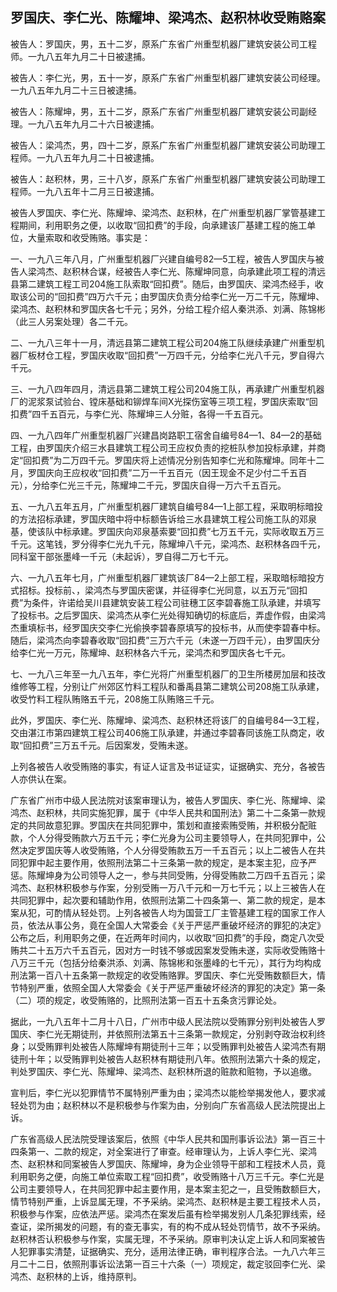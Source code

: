 ## 罗国庆、李仁光、陈耀坤、梁鸿杰、赵积林收受贿赂案

被告人：罗国庆，男，五十二岁，原系广东省广州重型机器厂建筑安装公司工程师。一九八五年九月二十日被逮捕。

被告人：李仁光，男，五十一岁，原系广东省广州重型机器厂建筑安装公司经理。一九八五年九月二十三日被逮捕。

被告人：陈耀坤，男，五十二岁，原系广东省广州重型机器厂建筑安装公司副经理。一九八五年九月二十六日被逮捕。

被告人：梁鸿杰，男，四十二岁，原系广东省广州重型机器厂建筑安装公司助理工程师。一九八五年九月二十日被逮捕。

被告人：赵积林，男，三十八岁，原系广东省广州重型机器厂建筑安装公司助理工程师。一九八五年十二月三日被逮捕。

被告人罗国庆、李仁光、陈耀坤、梁鸿杰、赵积林，在广州重型机器厂掌管基建工程期间，利用职务之便，以收取“回扣费”的手段，向承建该厂基建工程的施工单位，大量索取和收受贿赂。事实是：

一、一九八三年八月，广州重型机器厂兴建自编号82—5工程，被告人罗国庆与被告人梁鸿杰、赵积林合谋，经被告人李仁光、陈耀坤同意，向承建此项工程的清远县第二建筑工程工司204施工队索取“回扣费”。随后，由罗国庆、梁鸿杰经手，收取该公司的“回扣费”四万六千元；由罗国庆负责分给李仁光一万二千元，陈耀坤、梁鸿杰、赵积林和罗国庆各七千元；另外，分给工程介绍人秦洪添、刘满、陈锦彬（此三人另案处理）各二千元。

二、一九八三年十一月，清远县第二建筑工程公司204施工队继续承建广州重型机器厂板材仓工程，罗国庆收取“回扣费”一万四千元，分给李仁光八千元，罗自得六千元。

三、一九八四年四月，清远县第二建筑工程公司204施工队，再承建广州重型机器厂的泥浆泵试验台、镗床基础和铆焊车间X光探伤室等三项工程，罗国庆索取“回扣费”四千五百元，与李仁光、陈耀坤三人分赃，各得一千五百元。

四、一九八四年广州重型机器厂兴建昌岗路职工宿舍自编号84—1、84—2的基础工程，由罗国庆介绍三水县建筑工程公司王应权负责的挖桩队参加投标承建，并商定“回扣费”为二万四千元。罗国庆将上述情况分别告知李仁光和陈耀坤。同年十二月，罗国庆向王应权收“回扣费”二万一千五百元（因王现金不足少付二千五百元），分给李仁光三千元，陈耀坤二千元，罗国庆自得一万六千五百元。

五、一九八五年五月，广州重型机器厂建筑自编号84—1上部工程，采取明标暗投的方法招标承建，罗国庆暗中将中标额告诉给三水县建筑工程公司施工队的邓泉基，使该队中标承建。罗国庆向邓泉基索要“回扣费”七万五千元，实际收取五万三千元。这笔钱，罗分得李仁光九千元，陈耀坤八千元，梁鸿杰、赵积林各四千元，同科室干部张墨峰一千元（未起诉），罗自得二万七千元。

六、一九八五年七月，广州重型机器厂建筑该厂84—2上部工程，采取暗标暗投方式招标。投标前、，梁鸿杰与罗国庆密谋，并征得李仁光同意，以五万元“回扣费”为条件，许诺给吴川县建筑安装工程公司驻穗工区李碧春施工队承建，并填写了投标书。之后罗国庆、梁鸿杰从李仁光处得知确切的标底后，弄虚作假，由梁鸿杰重填标书，经罗国庆交李仁光偷换李碧春原填写的投标书，从而使李碧春中标。随后，梁鸿杰向李碧春收取“回扣费”三万六千元（未遂一万四千元），由罗国庆分给李仁光一万元，陈耀坤、赵积林各六千元，梁鸿杰和罗国庆各七千元。

七、一九八三年至一九八五年，李仁光将广州重型机器厂的卫生所楼房加层和技改维修等工程，分别让广州郊区竹料工程队和番禹县第二建筑公司208施工队承建，收受竹料工程队贿赂五千元，208施工队贿赂三千元。

此外，罗国庆、李仁光、陈耀坤、梁鸿杰、赵积林还将该厂的自编号84—3工程，交由湛江市第四建筑工程公司406施工队承建，并通过李碧春同该施工队商定，收取“回扣费”三万五千元。后因案发，受贿未遂。

上列各被告人收受贿赂的事实，有证人证言及书证证实，证据确实、充分，各被告人亦供认在案。

广东省广州市中级人民法院对该案审理认为，被告人罗国庆、李仁光、陈耀坤、梁鸿杰、赵积林，共同实施犯罪，属于《中华人民共和国刑法》第二十二条第一款规定的共同故意犯罪。罗国庆在共同犯罪中，策划和直接索贿受贿，并积极分配赃款，个人分得受贿款六万五千元；李仁光身为公司主要领导人，在共同犯罪中，公然决定罗国庆等人收受贿赂，个人分得受贿款五万一千五百元；以上二被告人在共同犯罪中起主要作用，依照刑法第二十三条第一款的规定，是本案主犯，应予严惩。陈耀坤身为公司领导人之一，参与共同受贿，分得受贿款二万四千五百元；梁鸿杰、赵积林积极参与作案，分别受贿一万八千元和一万七千元；以上三被告人在共同犯罪中，起次要和辅助作用，依照刑法第二十四条第一、第二款的规定，是本案从犯，可酌情从轻处罚。上列各被告人均为国营工厂主管基建工程的国家工作人员，依法从事公务，竟在全国人大常委会《关于严惩严重破坏经济的罪犯的决定》公布之后，利用职务之便，在近两年时间内，以收取“回扣费”的手段，商定八次受贿共二十五万六千五百元，因对方一时钱不够或因案发受贿未遂，实际收受贿赂十八万三千元（包括分给秦洪添、刘满、陈锦彬和张墨峰的七千元），其行为均构成刑法第一百八十五条第一款规定的收受贿赂罪。罗国庆、李仁光受贿数额巨大，情节特别严重，依照全国人大常委会《关于严惩严重破坏经济的罪犯的决定》第一条（二）项的规定，收受贿赂的，比照刑法第一百五十五条贪污罪论处。

据此，一九八五年十二月十八日，广州市中级人民法院以受贿罪分别判处被告人罗国庆、李仁光无期徒刑，并依照刑法第五十三条第一款规定，分别剥夺政治权利终身；以受贿罪判处被告人陈耀坤有期徒刑十三年；以受贿罪判处被告人梁鸿杰有期徒刑十年；以受贿罪判处被告人赵积林有期徒刑八年。依照刑法第六十条的规定，判处罗国庆、李仁光、陈耀坤、梁鸿杰、赵积林所退的赃款和赃物，予以追缴。

宣判后，李仁光以犯罪情节不属特别严重为由；梁鸿杰以能检举揭发他人，要求减轻处罚为由；赵积林以不是积极参与作案为由，分别向广东省高级人民法院提出上诉。

广东省高级人民法院受理该案后，依照《中华人民共和国刑事诉讼法》第一百三十四条第一、二款的规定，对全案进行了审查。经审理认为，上诉人李仁光、梁鸿杰、赵积林和同案被告人罗国庆、陈耀坤，身为企业领导干部和工程技术人员，竟利用职务之便，向施工单位索取工程“回扣费”，收受贿赂十八万三千元。李仁光是公司主要领导人，在共同犯罪中起主要作用，是本案主犯之一，且受贿数额巨大，情节特别严重，上诉显属无理，不予采纳。梁鸿杰、赵积林是主要工程技术人员，积极参与作案，应依法严惩。梁鸿杰在案发后虽有检举揭发别人几条犯罪线索，经查证，梁所揭发的问题，有的查无事实，有的构不成从轻处罚情节，故不予采纳。赵积林否认积极参与作案，实属无理，不予采纳。原审判决认定上诉人和同案被告人犯罪事实清楚，证据确实、充分，适用法律正确，审判程序合法。一九八六年三月二十二日，依照刑事诉讼法第一百三十六条（一）项规定，裁定驳回李仁光、梁鸿杰、赵积林的上诉，维持原判。

